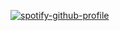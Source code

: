 [![spotify-github-profile](https://spotify-github-profile.kittinanx.com/api/view?uid=dvldpttqh0531wlg4gt7r4lb8&cover_image=true&theme=default&show_offline=false&background_color=121212&interchange=false)](https://spotify-github-profile.kittinanx.com/api/view?uid=dvldpttqh0531wlg4gt7r4lb8&redirect=true)
<!--
**AnksioXD/anksioxd** is a ✨ _special_ ✨ repository because its `README.md` (this file) appears on your GitHub profile.

Here are some ideas to get you started:

- 🔭 I’m currently working on ...
- 🌱 I’m currently learning ...
- 👯 I’m looking to collaborate on ...
- 🤔 I’m looking for help with ...
- 💬 Ask me about ...
- 📫 How to reach me: ...
- 😄 Pronouns: ...
- ⚡ Fun fact: ...
-->
